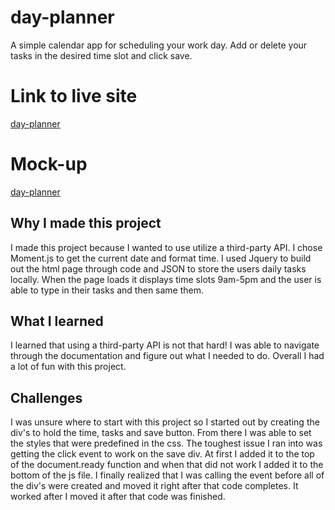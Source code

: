 # day-planner
A simple calendar app for scheduling your work day.  Add or delete your tasks in the desired time slot and click save.


# Link to live site
[day-planner](https://jodybrzo.github.io/day-planner/index.html)


# Mock-up
[day-planner](assets/images/mock-up.jpg)


## Why I made this project
I made this project because I wanted to use utilize a third-party API.  I chose Moment.js to get the current date and format time. I used Jquery to build out the html page through code and JSON to store the users daily tasks locally. When the page loads it displays time slots 9am-5pm and the user is able to type in their tasks and then same them.

## What I learned
I learned that using a third-party API is not that hard! I was able to navigate through the documentation and figure out what I needed to do.  Overall I had a lot of fun with this project.

## Challenges 
I was unsure where to start with this project so I started out by creating the div's to hold the time, tasks and save button. From there I was able to set the styles that were predefined in the css.  The toughest issue I ran into was getting the click event to work on the save div.  At first I added it to the top of the document.ready function and when that did not work I added it to the bottom of the js file.  I finally realized that I was calling the event before all of the div's were created and moved it right after that code completes.  It worked after I moved it after that code was finished.
